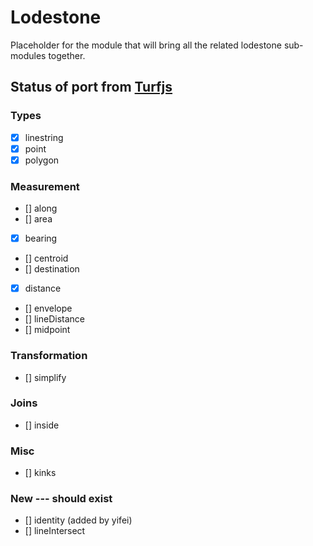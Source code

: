 # Lodestone

Placeholder for the module that will bring all the related lodestone sub-modules
together.

## Status of port from [Turfjs](http://turfjs.org/)

### Types
- [x] linestring
- [x] point
- [x] polygon

### Measurement
- [] along
- [] area
- [x] bearing
- [] centroid
- [] destination
- [x] distance
- [] envelope
- [] lineDistance
- [] midpoint

### Transformation
- [] simplify

### Joins
- [] inside

### Misc
- [] kinks


### New --- should exist
- [] identity (added by yifei)
- [] lineIntersect
